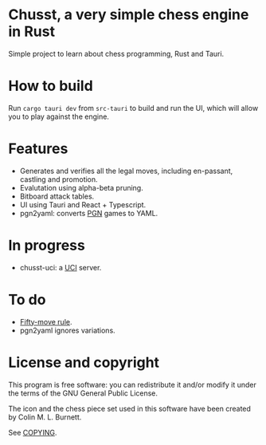 # Chusst, a very simple chess engine in Rust

Simple project to learn about chess programming, Rust and Tauri.

# How to build

Run `cargo tauri dev` from `src-tauri` to build and run the UI, which will allow you to play against the engine.

# Features

* Generates and verifies all the legal moves, including en-passant, castling and promotion.
* Evalutation using alpha-beta pruning.
* Bitboard attack tables.
* UI using Tauri and React + Typescript.
* pgn2yaml: converts [PGN](https://en.wikipedia.org/wiki/Portable_Game_Notation) games to YAML.

# In progress

* chusst-uci: a [UCI](https://en.wikipedia.org/wiki/Universal_Chess_Interface) server.

# To do

* [Fifty-move rule](https://en.wikipedia.org/wiki/Fifty-move_rule).
* pgn2yaml ignores variations.

# License and copyright

This program is free software: you can redistribute it and/or modify it under the terms of the GNU General Public License.

The icon and the chess piece set used in this software have been created by Colin M. L. Burnett.

See [COPYING](COPYING.md).
